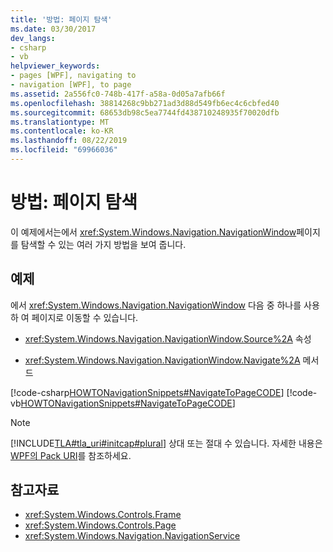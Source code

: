 ```yaml
---
title: '방법: 페이지 탐색'
ms.date: 03/30/2017
dev_langs:
- csharp
- vb
helpviewer_keywords:
- pages [WPF], navigating to
- navigation [WPF], to page
ms.assetid: 2a556fc0-748b-417f-a58a-0d05a7afb66f
ms.openlocfilehash: 38814268c9bb271ad3d88d549fb6ec4c6cbfed40
ms.sourcegitcommit: 68653db98c5ea7744fd438710248935f70020dfb
ms.translationtype: MT
ms.contentlocale: ko-KR
ms.lasthandoff: 08/22/2019
ms.locfileid: "69966036"
---
```

# <a name="how-to-navigate-to-a-page"></a>방법: 페이지 탐색
이 예제에서는에서 <xref:System.Windows.Navigation.NavigationWindow>페이지를 탐색할 수 있는 여러 가지 방법을 보여 줍니다.  
  
## <a name="example"></a>예제  
 에서 <xref:System.Windows.Navigation.NavigationWindow> 다음 중 하나를 사용 하 여 페이지로 이동할 수 있습니다.  
  
- <xref:System.Windows.Navigation.NavigationWindow.Source%2A> 속성  
  
- <xref:System.Windows.Navigation.NavigationWindow.Navigate%2A> 메서드  
  
 [!code-csharp[HOWTONavigationSnippets#NavigateToPageCODE](~/samples/snippets/csharp/VS_Snippets_Wpf/HOWTONavigationSnippets/CSharp/MainWindow.xaml.cs#navigatetopagecode)]
 [!code-vb[HOWTONavigationSnippets#NavigateToPageCODE](~/samples/snippets/visualbasic/VS_Snippets_Wpf/HOWTONavigationSnippets/visualbasic/mainwindow.xaml.vb#navigatetopagecode)]  
  
> [!NOTE]
> [!INCLUDE[TLA#tla_uri#initcap#plural](../../../../includes/tlasharptla-urisharpinitcapsharpplural-md.md)] 상대 또는 절대 수 있습니다. 자세한 내용은 [WPF의 Pack URI](pack-uris-in-wpf.md)를 참조하세요.  
  
## <a name="see-also"></a>참고자료

- <xref:System.Windows.Controls.Frame>
- <xref:System.Windows.Controls.Page>
- <xref:System.Windows.Navigation.NavigationService>

